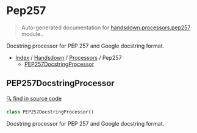 # Pep257

> Auto-generated documentation for [handsdown.processors.pep257](https://github.com/vemel/handsdown/blob/master/handsdown/processors/pep257.py) module..

Docstring processor for PEP 257 and Google docstring format.

- [Index](../../README.md#modules) / [Handsdown](../index.md#handsdown) / [Processors](index.md#processors) / Pep257
  - [PEP257DocstringProcessor](#pep257docstringprocessor)

## PEP257DocstringProcessor

[🔍 find in source code](https://github.com/vemel/handsdown/blob/master/handsdown/processors/pep257.py#L10)

```python
class PEP257DocstringProcessor()
```

Docstring processor for PEP 257 and Google docstring format.

